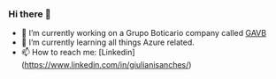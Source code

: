 ### Hi there 👋

<!--
**giulianisanches/giulianisanches** is a ✨ _special_ ✨ repository because its `README.md` (this file) appears on your GitHub profile.

Here are some ideas to get you started:
-->

- 🔭 I’m currently working on a Grupo Boticario company called [GAVB](www.gavb.com.br)
- 🌱 I’m currently learning all things Azure related.
- 📫 How to reach me: [Linkedin] (https://www.linkedin.com/in/giulianisanches/)
